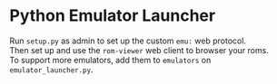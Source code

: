 # Python Emulator Launcher

Run `setup.py` as admin to set up the custom `emu:` web protocol.<br>
Then set up and use the `rom-viewer` web client to browser your roms.<br>
To support more emulators, add them to `emulators` on `emulator_launcher.py`.
